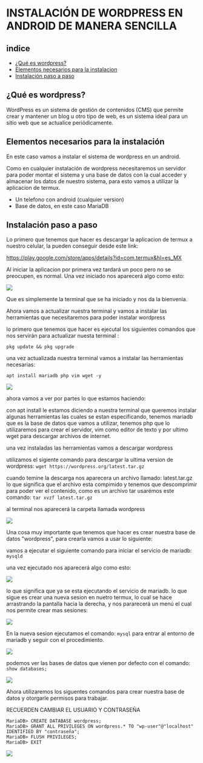 # INSTALACIÓN DE WORDPRESS EN ANDROID DE MANERA SENCILLA 

## indice 

* [¿Qué es wordpress?](#¿Qué-es-wordpress?)
* [Elementos necesarios para la instalacion](#Elementos-necesarios-para-la-instalacion)
* [Instalación paso a paso](#Instalación-paso-a-paso)

## ¿Qué es wordpress? 

WordPress es un sistema de gestión de contenidos (CMS) que permite crear y mantener un blog u otro tipo de web, es un sistema ideal para un sitio web que se actualice periódicamente. 

## Elementos necesarios para la instalación

En este caso vamos a instalar el sistema de wordpress en un android.

Como en cualquier instalación de wordpress necesitaremos un servidor para poder montar el sistema y una base de datos con la cual acceder y almacenar los datos de nuestro sistema, para esto vamos a utilizar la aplicacion de termux.

* Un telefono con android (cualquier version)
* Base de datos, en este caso MariaDB


## Instalación paso a paso

Lo primero que tenemos que hacer es descargar la aplicacion de termux a nuestro celular, la pueden conseguir desde este link:

https://play.google.com/store/apps/details?id=com.termux&hl=es_MX

Al iniciar la aplicacion por primera vez tardará un poco pero no se preocupen, es normal.
Una vez iniciado nos aparecerá algo como esto:

![](1.png)

Que es simplemente la terminal que se ha iniciado y nos da la bienvenia.

Ahora vamos a actualizar nuestra terminal y vamos a instalar las herramientas que necesitaremos para poder instalar wordpress

lo primero que tenemos que hacer es ejecutal los siguientes comandos que nos servirán para actualizar nuesta terminal :

`pkg update && pkg upgrade`

una vez actualizada nuestra terminal vamos a instalar las herramientas necesarias:

`apt install mariadb php vim wget -y` 

![](2.png)

ahora vamos a ver por partes lo que estamos haciendo:

con apt install le estamos diciendo a nuestra terminal que queremos instalar algunas herramientas las cuales se estan especificando,
tenemos mariadb que es la base de datos que vamos a utilizar, tenemos php que lo utilizaremos para crear el servidor, vim como editor de texto y
por ultimo wget para descargar archivos de internet.

una vez instaladas las herramientas vamos a descargar wordpress

utilizamos el sigiente comando para descargar la ultima version de wordpress: `wget https://wordpress.org/latest.tar.gz`

cuando temine la descarga nos aparecera un archivo llamado: latest.tar.gz lo que significa que el archivo esta compimido y tenemos que descomprimir
para poder ver el contenido, como es un archivo tar usarémos este comando: `tar xvzf latest.tar.gz`

al terminal nos aparecerá la carpeta llamada wordpress

![](3.png)

Una cosa muy importante que tenemos que hacer es crear nuestra base de datos "wordpress", para crearla vamos a usar lo siguiente:

vamos a ejecutar el siguiente comando para iniciar el servicio de mariadb: `mysqld`
 
una vez ejecutado nos aparecerá algo como esto:

![](4.png)

lo que significa que ya se esta ejecutando el servicio de mariadb. lo que sigue es crear una nueva sesion en nuetro termux, lo cual se hace arrastrando la pantalla hacia la derecha, y nos pararecerá un menú el cual nos permite crear mas sesiones:

![](5.png)

En la nueva sesion ejecutamos el comando: `mysql` para entrar al entorno de mariadb y seguir con el procedimiento.

![](6.png)

podemos ver las bases de datos que vienen por defecto con el comando: `show databases;`

![](7.png)

Ahora utilizaremos los siguentes comandos para crear nuestra base de datos y otorgarle permisos para trabajar.

RECUERDEN CAMBIAR EL USUARIO Y CONTRASEÑA
```
MariaDB> CREATE DATABASE wordpress;
MariaDB> GRANT ALL PRIVILEGES ON wordpress.* TO "wp-user"@"localhost" IDENTIFIED BY "contraseña";
MariaDB> FLUSH PRIVILEGES;
MariaDB> EXIT
```
![](8.png)




